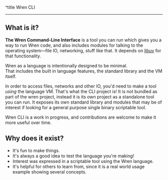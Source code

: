 ^title Wren CLI

---

## What is it?

**The Wren Command-Line Interface** is a tool you can run which gives you a way to run Wren code, and
    also includes modules for talking to the operating system&mdash;file IO,
    networking, stuff like that. It depends on [libuv][] for that
    functionality.

Wren as a language is intentionally designed to be minimal.   
That includes the built in language features, the standard library and the VM itself.

In order to access files, networks and other IO, you'd need to make a tool _using_ the language VM. 
That's what the CLI project is! It is not bundled as part of the wren project,
instead it is its own project as a standalone tool you can run.
It exposes its own standard library and modules that may be of interest
if looking for a general purpose single binary scriptable tool.

Wren CLI is a work in progress, and contributions are welcome to make it more useful over time.

## Why does it exist?

- It's fun to make things.
- It's always a good idea to test the language you're making!
- Interest was expressed in a scriptable tool using the Wren language.
- It's helpful for others to learn from, since it is a real world usage example showing several concepts.

[libuv]: http://libuv.org/
